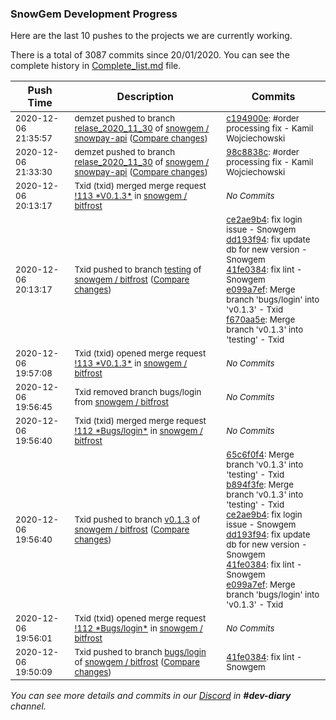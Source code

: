 
### SnowGem Development Progress

Here are the last 10 pushes to the projects we are currently working.

There is a total of 3087 commits since 20/01/2020. You can see the complete history in
 [Complete_list.md](Complete_list.md) file.

| Push Time | Description | Commits |
| --- | --- | --- |
| <sub>2020-12-06 21:35:57</sub> | <sub>demzet pushed to branch [relase\_2020\_11\_30](https://gitlab.com/snowgem/snowpay-api/commits/relase_2020_11_30) of [snowgem / snowpay\-api](https://gitlab.com/snowgem/snowpay-api) ([Compare changes](https://gitlab.com/snowgem/snowpay-api/compare/98c8838c7fedd39443088eeacf1006f90d25fe42...c194900e8a1dbc9a8503959f47ded00ff781d002))</sub> | <sub>[c194900e](https://gitlab.com/snowgem/snowpay-api/-/commit/c194900e8a1dbc9a8503959f47ded00ff781d002): #order processing fix - Kamil Wojciechowski</sub> |
| <sub>2020-12-06 21:33:30</sub> | <sub>demzet pushed to branch [relase\_2020\_11\_30](https://gitlab.com/snowgem/snowpay-api/commits/relase_2020_11_30) of [snowgem / snowpay\-api](https://gitlab.com/snowgem/snowpay-api) ([Compare changes](https://gitlab.com/snowgem/snowpay-api/compare/744d0519e97f47c5ab3b7b89e3b2300c664e7e65...98c8838c7fedd39443088eeacf1006f90d25fe42))</sub> | <sub>[98c8838c](https://gitlab.com/snowgem/snowpay-api/-/commit/98c8838c7fedd39443088eeacf1006f90d25fe42): #order processing fix - Kamil Wojciechowski</sub> |
| <sub>2020-12-06 20:13:17</sub> | <sub>Txid (txid) merged merge request [\!113 \*V0\.1\.3\*](https://gitlab.com/snowgem/bitfrost/-/merge_requests/113) in [snowgem / bitfrost](https://gitlab.com/snowgem/bitfrost)</sub> | <sub>_No Commits_</sub> |
| <sub>2020-12-06 20:13:17</sub> | <sub>Txid pushed to branch [testing](https://gitlab.com/snowgem/bitfrost/commits/testing) of [snowgem / bitfrost](https://gitlab.com/snowgem/bitfrost) ([Compare changes](https://gitlab.com/snowgem/bitfrost/compare/641a479905c50ae84ace64ebf8eb3ab1ad9e8bdc...f670aa5eb361245beba494015ebb573f31cca598))</sub> | <sub>[ce2ae9b4](https://gitlab.com/snowgem/bitfrost/-/commit/ce2ae9b4ea4b9667c50551077195541031f40031): fix login issue - Snowgem<br>[dd193f94](https://gitlab.com/snowgem/bitfrost/-/commit/dd193f94d301991d3b93c4e56f5c84ed814b0d71): fix update db for new version - Snowgem<br>[41fe0384](https://gitlab.com/snowgem/bitfrost/-/commit/41fe0384f09405fe10cb4f087f201f4789c132a4): fix lint - Snowgem<br>[e099a7ef](https://gitlab.com/snowgem/bitfrost/-/commit/e099a7ef4fac4ed76164829ab4d23251d17cf468): Merge branch 'bugs/login' into 'v0.1.3' - Txid<br>[f670aa5e](https://gitlab.com/snowgem/bitfrost/-/commit/f670aa5eb361245beba494015ebb573f31cca598): Merge branch 'v0.1.3' into 'testing' - Txid</sub> |
| <sub>2020-12-06 19:57:08</sub> | <sub>Txid (txid) opened merge request [\!113 \*V0\.1\.3\*](https://gitlab.com/snowgem/bitfrost/-/merge_requests/113) in [snowgem / bitfrost](https://gitlab.com/snowgem/bitfrost)</sub> | <sub>_No Commits_</sub> |
| <sub>2020-12-06 19:56:45</sub> | <sub>Txid removed branch bugs/login from [snowgem / bitfrost](https://gitlab.com/snowgem/bitfrost)</sub> | <sub>_No Commits_</sub> |
| <sub>2020-12-06 19:56:40</sub> | <sub>Txid (txid) merged merge request [\!112 \*Bugs/login\*](https://gitlab.com/snowgem/bitfrost/-/merge_requests/112) in [snowgem / bitfrost](https://gitlab.com/snowgem/bitfrost)</sub> | <sub>_No Commits_</sub> |
| <sub>2020-12-06 19:56:40</sub> | <sub>Txid pushed to branch [v0\.1\.3](https://gitlab.com/snowgem/bitfrost/commits/v0.1.3) of [snowgem / bitfrost](https://gitlab.com/snowgem/bitfrost) ([Compare changes](https://gitlab.com/snowgem/bitfrost/compare/9308b8467d9b0683b49ee36a632861ab694e06b8...e099a7ef4fac4ed76164829ab4d23251d17cf468))</sub> | <sub>[65c6f0f4](https://gitlab.com/snowgem/bitfrost/-/commit/65c6f0f498a6dee7175c11b896a0c209c3cfd244): Merge branch 'v0.1.3' into 'testing' - Txid<br>[b894f3fe](https://gitlab.com/snowgem/bitfrost/-/commit/b894f3fe4b5334edad64ff1193fef075b047ae15): Merge branch 'v0.1.3' into 'testing' - Txid<br>[ce2ae9b4](https://gitlab.com/snowgem/bitfrost/-/commit/ce2ae9b4ea4b9667c50551077195541031f40031): fix login issue - Snowgem<br>[dd193f94](https://gitlab.com/snowgem/bitfrost/-/commit/dd193f94d301991d3b93c4e56f5c84ed814b0d71): fix update db for new version - Snowgem<br>[41fe0384](https://gitlab.com/snowgem/bitfrost/-/commit/41fe0384f09405fe10cb4f087f201f4789c132a4): fix lint - Snowgem<br>[e099a7ef](https://gitlab.com/snowgem/bitfrost/-/commit/e099a7ef4fac4ed76164829ab4d23251d17cf468): Merge branch 'bugs/login' into 'v0.1.3' - Txid</sub> |
| <sub>2020-12-06 19:56:01</sub> | <sub>Txid (txid) opened merge request [\!112 \*Bugs/login\*](https://gitlab.com/snowgem/bitfrost/-/merge_requests/112) in [snowgem / bitfrost](https://gitlab.com/snowgem/bitfrost)</sub> | <sub>_No Commits_</sub> |
| <sub>2020-12-06 19:50:09</sub> | <sub>Txid pushed to branch [bugs/login](https://gitlab.com/snowgem/bitfrost/commits/bugs/login) of [snowgem / bitfrost](https://gitlab.com/snowgem/bitfrost) ([Compare changes](https://gitlab.com/snowgem/bitfrost/compare/dd193f94d301991d3b93c4e56f5c84ed814b0d71...41fe0384f09405fe10cb4f087f201f4789c132a4))</sub> | <sub>[41fe0384](https://gitlab.com/snowgem/bitfrost/-/commit/41fe0384f09405fe10cb4f087f201f4789c132a4): fix lint - Snowgem</sub> |

_You can see more details and commits in our [Discord](https://discord.gg/zumGnbg) in **#dev-diary** channel._
